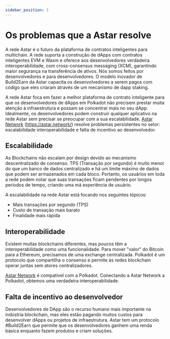 ```yaml
---
sidebar_position: 1
---
```


# Os problemas que a Astar resolve

A rede Astar é o futuro da plataforma de contratos inteligentes para multichain. A rede suporta a construção de dApps com contratos inteligentes EVM e Wasm e oferece aos desenvolvedores verdadeira interoperabilidade, com cross-consensus messaging (XCM), garantindo maior segurança na transferência de ativos. Nós somos feitos por desenvolvedores e para desenvolvedores. O modelo inovador de Build2Earn da Astar capacita os desenvolvedores a serem pagos com código que eles criaram através de um mecanismo de dapp staking.

A rede Astar foca em fazer a melhor plataforma de contrato inteligente para que os desenvolvedores de dApps em Polkadot não precisem prestar muita atenção à infraestrutura e possam se concentrar mais no seu dApp. Idealmente, os desenvolvedores podem construir qualquer aplicativo na rede Astar sem precisar se preocupar com a sua escalabilidade. [ Astar Network] (https://astar.network/) resolve problemas persistentes no setor: escalabilidade interoperabilidade e falta de incentivo ao desenvolvedor.

## Escalabilidade

As Blockchains não escalam por design devido ao mecanismo descentralizado de consenso. TPS (Transação por segundo) é muito menor do que um banco de dados centralizado e há um limite máximo de dados que podem ser armazenados em cada bloco. Portanto, os usuários em toda a rede podem notar que suas transações ficam pendentes por longos períodos de tempo, criando uma má experiência de usuário.

A escalabilidade na rede Astar está focando nos seguintes tópicos:

- Mais transações por segundo (TPS)
- Custo de transação mais barato
- Finalidade mais rápida

## Interoperabilidade

Existem muitas blockchains diferentes, mas poucos têm a interoperabilidade como uma funcionalidade. Para mover "valor" do Bitcoin para a Ethereum, precisamos de uma exchange centralizada. Polkadot é um protocolo que compartilha o consenso e permite às redes blockchain operar juntas sem atores centralizadores.

[Astar Network][] é compatível com a Polkadot. Conectando a Astar Network a Polkadot, obtemos uma verdadeira interoperabilidade.

## Falta de incentivo ao desenvolvedor
 Desenvolvedores de DApp são o recurso humano mais importante na indústria blockchain, mas eles estão pagando muitos custos para desenvolver dApps ou projetos de infraestrutura. Astar tem um protocolo #Build2Earn que permite que os desenvolvedores ganhem uma renda básica enquanto fazem produtos e criam soluções.

[Astar Network]: https://astar.network/